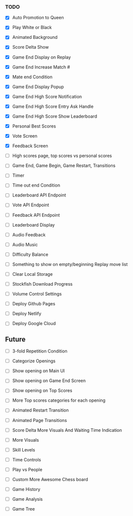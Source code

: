 ### TODO

* [x] Auto Promotion to Queen
* [x] Play White or Black
* [x] Animated Background
* [x] Score Delta Show
* [x] Game End Display on Replay
* [x] Game End Increase Match #
* [x] Mate end Condition

* [x] Game End Display Popup
* [x] Game End High Score Notification
* [x] Game End High Score Entry Ask Handle
* [x] Game End High Score Show Leaderboard
* [x] Personal Best Scores

* [x] Vote Screen
* [x] Feedback Screen

* [ ] High scores page, top scores vs personal scores

* [ ] Game End, Game Begin, Game Restart, Transitions

* [ ] Timer
* [ ] Time out end Condition


* [ ] Leaderboard API Endpoint
* [ ] Vote API Endpoint
* [ ] Feedback API Endpoint
* [ ] Leaderboard Display

* [ ] Audio Feedback
* [ ] Audio Music
* [ ] Difficulty Balance

* [ ] Something to show on empty/beginning Replay move list

* [ ] Clear Local Storage
* [ ] Stockfish Download Progress
* [ ] Volume Control Settings

* [ ] Deploy Github Pages
* [ ] Deploy Netlify
* [ ] Deploy Google Cloud


## Future

* [ ] 3-fold Repetition Condition

* [ ] Categorize Openings
* [ ] Show opening on Main UI
* [ ] Show opening on Game End Screen
* [ ] Show opening on Top Scores
* [ ] More Top scores categories for each opening

* [ ] Animated Restart Transition
* [ ] Animated Page Transitions
* [ ] Score Delta More Visuals And Waiting Time Indication



* [ ] More Visuals
* [ ] Skill Levels
* [ ] Time Controls
* [ ] Play vs People
* [ ] Custom More Awesome Chess board
* [ ] Game History
* [ ] Game Analysis
* [ ] Game Tree